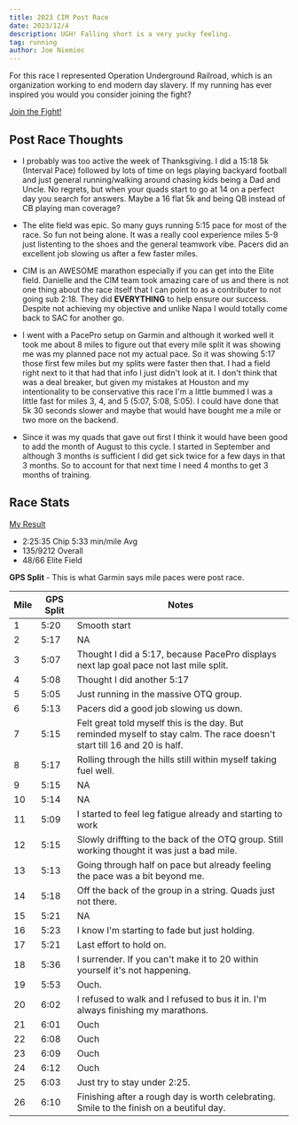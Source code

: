 ```yaml
---
title: 2023 CIM Post Race
date: 2023/12/4
description: UGH! Falling short is a very yucky feeling.
tag: running
author: Joe Niemiec
---
```

For this race I represented Operation Underground Railroad, which is an organization working to end modern day slavery. If my running has ever inspired you would you consider joining the fight?

<p className="flex justify-center">
<div className="font-bold text-xl"><a href="https://www.gofundme.com/f/elite-racing-benefitting-our?utm_campaign=p_cf+share-flow-1&utm_medium=copy_link&utm_source=customer"> Join the Fight!</a></div>
</p>

## Post Race Thoughts
- I probably was too active the week of Thanksgiving. I did a 15:18 5k (Interval Pace) followed by lots of time on legs playing backyard football and just general running/walking around chasing kids being a Dad and Uncle. No regrets, but when your quads start to go at 14 on a perfect day you search for answers. Maybe a 16 flat 5k and being QB instead of CB playing man coverage?

- The elite field was epic. So many guys running 5:15 pace for most of the race. So fun not being alone. It was a really cool experience miles 5-9 just listenting to the shoes and the general teamwork vibe. Pacers did an excellent job slowing us after a few faster miles.

- CIM is an AWESOME marathon especially if you can get into the Elite field. Danielle and the CIM team took amazing care of us and there is not one thing about the race itself that I can point to as a contributer to not going sub 2:18. They did **EVERYTHING** to help ensure our success. Despite not achieving my objective and unlike Napa I would totally come back to SAC for another go.

- I went with a PacePro setup on Garmin and although it worked well it took me about 8 miles to figure out that every mile split it was showing me was my planned pace not my actual pace. So it was showing 5:17 those first few miles but my splits were faster then that. I had a field right next to it that had that info I just didn't look at it. I don't think that was a deal breaker, but given my mistakes at Houston and my intentionality to be conservative this race I'm a little bummed I was a little fast for miles 3, 4, and 5 (5:07, 5:08, 5:05). I could have done that 5k 30 seconds slower and maybe that would have bought me a mile or two more on the backend.

- Since it was my quads that gave out first I think it would have been good to add the month of August to this cycle. I started in September and although 3 months is sufficient I did get sick twice for a few days in that 3 months. So to account for that next time I need 4 months to get 3 months of training.

## Race Stats

[My Result](https://www.athlinks.com/event/3241/results/Event/1067161/Course/2421871/Bib/61)

* 2:25:35 Chip 5:33 min/mile Avg
* 135/9212 Overall
* 48/66 Elite Field

**GPS Split** - This is what Garmin says mile paces were post race.
<div className="overflow-x-auto">
<table className="min-w-full inline-block text-left">
  <thead className="border-b-2 border-green-500 uppercase bg-slate-100 dark:bg-slate-800">
  <tr>
    <th className="py-3 px-6">Mile </th>
    <th className="py-3 px-6">GPS Split</th>
    <th className="py-3 px-6">Notes</th>
  </tr>
  </thead>
  <tr className="bg-white border-b-2 border-green-500 dark:bg-slate-800">
    <td className="py-4 px-6">1</td>
    <td className="py-4 px-6">5:20</td>
    <td className="py-4 px-6">Smooth start</td>
  </tr>
  <tr className="bg-white border-b-2 border-green-500 dark:bg-slate-800">
    <td className="py-4 px-6">2</td>
    <td className="py-4 px-6">5:17</td>
    <td className="py-4 px-6">NA</td>
  </tr>
  <tr className="bg-white border-b-2 border-green-500 dark:bg-slate-800">
    <td className="py-4 px-6">3</td>
    <td className="py-4 px-6">5:07</td>
    <td className="py-4 px-6">Thought I did a 5:17, because PacePro displays next lap goal pace not last mile split.</td>
  </tr>
  <tr className="bg-white border-b-2 border-green-500 dark:bg-slate-800">
    <td className="py-4 px-6">4</td>
    <td className="py-4 px-6">5:08</td>
    <td className="py-4 px-6">Thought I did another 5:17</td>
  </tr>
  <tr className="bg-white border-b-2 border-green-500 dark:bg-slate-800">
    <td className="py-4 px-6">5</td>
    <td className="py-4 px-6">5:05</td>
    <td className="py-4 px-6">Just running in the massive OTQ group.</td>
  </tr>
  <tr className="bg-white border-b-2 border-green-500 dark:bg-slate-800">
    <td className="py-4 px-6">6</td>
    <td className="py-4 px-6">5:13</td>
    <td className="py-4 px-6">Pacers did a good job slowing us down.</td>
  </tr>
  <tr className="bg-white border-b-2 border-green-500 dark:bg-slate-800">
    <td className="py-4 px-6">7</td>
    <td className="py-4 px-6">5:15</td>
    <td className="py-4 px-6">Felt great told myself this is the day. But reminded myself to stay calm. The race doesn't start till 16 and 20 is half.</td>
  </tr>
  <tr className="bg-white border-b-2 border-green-500 dark:bg-slate-800">
    <td className="py-4 px-6">8</td>
    <td className="py-4 px-6">5:17</td>
    <td className="py-4 px-6">Rolling through the hills still within myself taking fuel well.</td>
  </tr>
  <tr className="bg-white border-b-2 border-green-500 dark:bg-slate-800">
    <td className="py-4 px-6">9</td>
    <td className="py-4 px-6">5:15</td>
    <td className="py-4 px-6">NA</td>
  </tr>
  <tr className="bg-white border-b-2 border-green-500 dark:bg-slate-800">
    <td className="py-4 px-6">10</td>
    <td className="py-4 px-6">5:14</td>
    <td className="py-4 px-6">NA</td>
  </tr>
  <tr className="bg-white border-b-2 border-green-500 dark:bg-slate-800">
    <td className="py-4 px-6">11</td>
    <td className="py-4 px-6">5:09</td>
    <td className="py-4 px-6">I started to feel leg fatigue already and starting to work</td>
  </tr>
  <tr className="bg-white border-b-2 border-green-500 dark:bg-slate-800">
    <td className="py-4 px-6">12</td>
    <td className="py-4 px-6">5:15</td>
    <td className="py-4 px-6">Slowly driffting to the back of the OTQ group. Still working thought it was just a bad mile.</td>
  </tr>
  <tr className="bg-white border-b-2 border-green-500 dark:bg-slate-800">
    <td className="py-4 px-6">13</td>
    <td className="py-4 px-6">5:13</td>
    <td className="py-4 px-6">Going through half on pace but already feeling the pace was a bit beyond me.</td>
  </tr>
  <tr className="bg-white border-b-2 border-green-500 dark:bg-slate-800">
    <td className="py-4 px-6">14</td>
    <td className="py-4 px-6">5:18</td>
    <td className="py-4 px-6">Off the back of the group in a string. Quads just not there.</td>
  </tr>
  <tr className="bg-white border-b-2 border-green-500 dark:bg-slate-800">
    <td className="py-4 px-6">15</td>
    <td className="py-4 px-6">5:21</td>
    <td className="py-4 px-6">NA</td>
  </tr>
  <tr className="bg-white border-b-2 border-green-500 dark:bg-slate-800">
    <td className="py-4 px-6">16</td>
    <td className="py-4 px-6">5:23</td>
    <td className="py-4 px-6">I know I'm starting to fade but just holding.</td>
  </tr>
  <tr className="bg-white border-b-2 border-green-500 dark:bg-slate-800">
    <td className="py-4 px-6">17</td>
    <td className="py-4 px-6">5:21</td>
    <td className="py-4 px-6">Last effort to hold on.</td>
  </tr>
  <tr className="bg-white border-b-2 border-green-500 dark:bg-slate-800">
    <td className="py-4 px-6">18</td>
    <td className="py-4 px-6">5:36</td>
    <td className="py-4 px-6">I surrender. If you can't make it to 20 within yourself it's not happening.</td>
  </tr>
  <tr className="bg-white border-b-2 border-green-500 dark:bg-slate-800">
    <td className="py-4 px-6">19</td>
    <td className="py-4 px-6">5:53</td>
    <td className="py-4 px-6">Ouch.</td>
  </tr>
  <tr className="bg-white border-b-2 border-green-500 dark:bg-slate-800">
    <td className="py-4 px-6">20</td>
    <td className="py-4 px-6">6:02</td>
    <td className="py-4 px-6">I refused to walk and I refused to bus it in. I'm always finishing my marathons.</td>
  </tr>
  <tr className="bg-white border-b-2 border-green-500 dark:bg-slate-800">
    <td className="py-4 px-6">21</td>
    <td className="py-4 px-6">6:01</td>
    <td className="py-4 px-6">Ouch</td>
  </tr>
  <tr className="bg-white border-b-2 border-green-500 dark:bg-slate-800">
    <td className="py-4 px-6">22</td>
    <td className="py-4 px-6">6:08</td>
    <td className="py-4 px-6">Ouch</td>
  </tr>
  <tr className="bg-white border-b-2 border-green-500 dark:bg-slate-800">
    <td className="py-4 px-6">23</td>
    <td className="py-4 px-6">6:09</td>
    <td className="py-4 px-6">Ouch</td>
  </tr>
  <tr className="bg-white border-b-2 border-green-500 dark:bg-slate-800">
    <td className="py-4 px-6">24</td>
    <td className="py-4 px-6">6:12</td>
    <td className="py-4 px-6">Ouch</td>
  </tr>
  <tr className="bg-white border-b-2 border-green-500 dark:bg-slate-800">
    <td className="py-4 px-6">25</td>
    <td className="py-4 px-6">6:03</td>
    <td className="py-4 px-6">Just try to stay under 2:25.</td>
  </tr>
  <tr className="bg-white border-b-2 border-green-500 dark:bg-slate-800">
    <td className="py-4 px-6">26</td>
    <td className="py-4 px-6">6:10</td>
    <td className="py-4 px-6">Finishing after a rough day is worth celebrating. Smile to the finish on a beutiful day.</td>
  </tr>
</table>
</div>